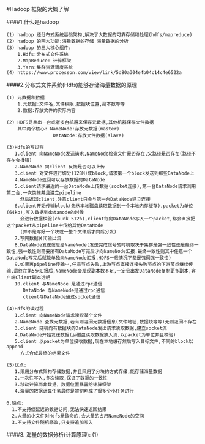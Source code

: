 #Hadoop 框架的大概了解  

####1.什么是hadoop   

    (1) hadoop 还分布式系统基础架构,解决了大数据的可靠存储和处理(hdfs/mapreduce)
    (2) hadoop 的两大功能:海量数据的存储 海量数据的分析
    (3) hadoop 的三大核心组件:
        1.Hdfs:分布式文件系统
        2.MapReduce: 计算框架
        3.Yarn:集群资源调度系统 
    (4) https://www.processon.com/view/link/5d80a304e4b04c14c4e6522a
    
####2.分布式文件系统(Hdfs)能够存储海量数据的原理   

    (1) 元数据和数据  
        1.元数据:文件名,文件权限,数据块位置,副本数等等  
        2.数据:存放文件的实际内容    
        
    (2) HDFS是拿出一台或者多台机器来保存元数据,其他机器保存文件数据  
        其中两个核心: NameNode:存放元数据(master)  
                     DataNode:存放文件数据(slave)  
                     
    (3)Hdfs的写过程  
       1.client 向NameNode发送请求,NameNode检查文件是否存在,父路径是否存在(路径不存在会报错)  
       2.NameNode 向client 反馈是否可以上传  
       3.client 对文件进行切分(128M)成block,请求第一个block发送到那些DataNode上  
       4.NameNode返回可以存放数据的DataNode   
       5.client请求最近的一台DataNode上传数据(socket连接),第一台DataNode请求调用第二台,一次类推并且建立pipeline  
         然后返回client,注意client只会与第一台DataNode建立连接  
       6.client开始传输block(先从本地磁盘读取数据到一个本地内存缓存),packet为单位(64kb),写入数据到datanode的时候  
         会进行数据校验(chunk 512b),client每向DataNode写入一个packet,都会直接把这个packet从pipeline中传给其他DataNode    
         (并不是写好一个块或一整个文件后才向后分发)  
       7.写完数据关闭输出流
       8.DataNode发送信息给NameNode(发送完成信号的时机取决于集群是强一致性还是最终一致性,强一致性则需要所有DataNode写完后才向NameNode汇报.最终一致性则其中任意一个DataNode写完后就能单独向NameNode汇报,HDFS一般情况下都是强调强一致性)    
       9.如果再pipeline传输中,任意节点失败,上游节点直接连接失败节点的下游节点继续传输,最终在第5步汇报后,NameNode会发现副本数不足,一定会出发DataNode复制更多副本,客户端Client副本透明  
       10.client 与NameNode 是通过rpc通信   
          DataNode 与NameNode是通过rpc通信  
          client与DataNode通过socket通信  
          
    (4)Hdfs的读过程  
       1.client 向NameNode请求读取某个文件  
       2.NameNode 查找元数据,若有则返回元数据信息(文件地址,数据块等等)无则返回不存在  
       3.client 随机向有数据块的DataNode发出请求读取数据,建立socket流   
       4.DataNode开始发送数据(从磁盘读取数据放入流,以packet为单位并且校验)  
       5.client 以packet为单位接收数据,现在本地缓存然后写入目标文件,不同的block以append  
         方式合成最终的结果文件  
         
    (5)优点:  
       1.采用分布式架构存储数据,并且采用了分块的方式存储,能存储海量数据    
       2.一次性写入,多次读取,保证了数据的一致性  
       3.移动计算而非数据，数据位置暴露给计算框架  
       4.海量的数据计算任务最终是被切割成了很多个小任务进行  
       
    6.缺点:  
      1.不支持低延迟的数据访问,无法快速返回结果  
      2.大量的小文件对Hdfs是致命的,会大量的占用NameNode的空间  
      3.不支持文件随机修改,只支持追加写入  
      
####3. 海量的数据分析(计算原理):
    (1)